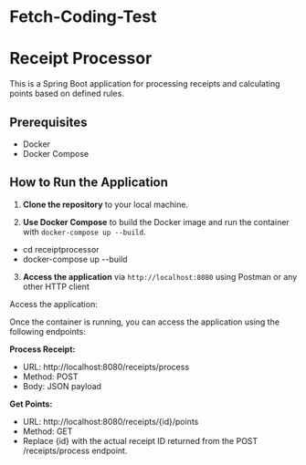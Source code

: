 # Fetch-Coding-Test

# Receipt Processor

This is a Spring Boot application for processing receipts and calculating points based on defined rules.

## Prerequisites

- Docker
- Docker Compose

## How to Run the Application

1. **Clone the repository** to your local machine.
   
2. **Use Docker Compose** to build the Docker image and run the container with `docker-compose up --build`.

- cd receiptprocessor
- docker-compose up --build
  
3. **Access the application** via `http://localhost:8080` using Postman or any other HTTP client

Access the application:

Once the container is running, you can access the application using the following endpoints:

**Process Receipt:**
- URL: http://localhost:8080/receipts/process
- Method: POST
- Body: JSON payload


**Get Points:**
- URL: http://localhost:8080/receipts/{id}/points
- Method: GET
- Replace {id} with the actual receipt ID returned from the POST /receipts/process endpoint.

